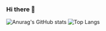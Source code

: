 ### Hi there 👋

 ![Anurag's GitHub stats](https://github-readme-stats.vercel.app/api?username=ngcsmm-aa&show_icons=true&theme=radical)      ![Top Langs](https://github-readme-stats.vercel.app/api/top-langs/?username=ngcsmm-aa&layout=compact&theme=radical) 

<!--
**ngcsmm-aa/ngcsmm-aa** is a ✨ _special_ ✨ repository because its `README.md` (this file) appears on your GitHub profile.

Here are some ideas to get you started:

- 🔭 I’m currently working on ...
- 🌱 I’m currently learning ...
- 👯 I’m looking to collaborate on ...
- 🤔 I’m looking for help with ...
- 💬 Ask me about ...
- 📫 How to reach me: ...
- 😄 Pronouns: ...
- ⚡ Fun fact: ...
-->
